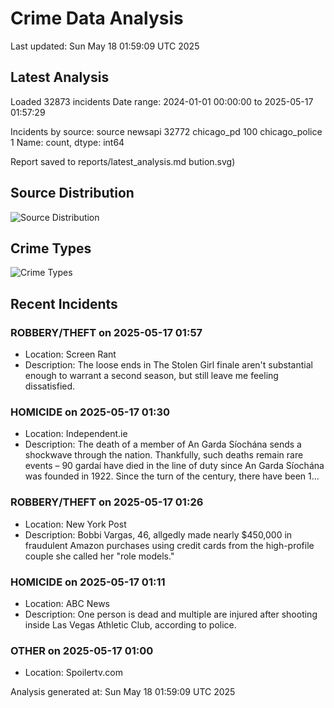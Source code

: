 # Crime Data Analysis
Last updated: Sun May 18 01:59:09 UTC 2025

## Latest Analysis

Loaded 32873 incidents
Date range: 2024-01-01 00:00:00 to 2025-05-17 01:57:29

Incidents by source:
source
newsapi           32772
chicago_pd          100
chicago_police        1
Name: count, dtype: int64

Report saved to reports/latest_analysis.md
bution.svg)

## Source Distribution
![Source Distribution](images/source_distribution.svg)

## Crime Types
![Crime Types](images/crime_types.svg)

## Recent Incidents

### ROBBERY/THEFT on 2025-05-17 01:57
- Location: Screen Rant
- Description: The loose ends in The Stolen Girl finale aren't substantial enough to warrant a second season, but still leave me feeling dissatisfied.


### HOMICIDE on 2025-05-17 01:30
- Location: Independent.ie
- Description: The death of a member of An Garda Síochána sends a shockwave through the nation. Thankfully, such deaths remain rare events – 90 gardaí have died in the line of duty since An Garda Síochána was founded in 1922. Since the turn of the century, there have been 1…


### ROBBERY/THEFT on 2025-05-17 01:26
- Location: New York Post
- Description: Bobbi Vargas, 46, allgedly made nearly $450,000 in fraudulent Amazon purchases using credit cards from the high-profile couple she called her "role models."


### HOMICIDE on 2025-05-17 01:11
- Location: ABC News
- Description: One person is dead and multiple are injured after shooting inside Las Vegas Athletic Club, according to police.


### OTHER on 2025-05-17 01:00
- Location: Spoilertv.com

Analysis generated at: Sun May 18 01:59:09 UTC 2025
